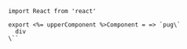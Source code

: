     import React from 'react'

    export <%= upperComponent %>Component = => `pug\`
      div
    \``
